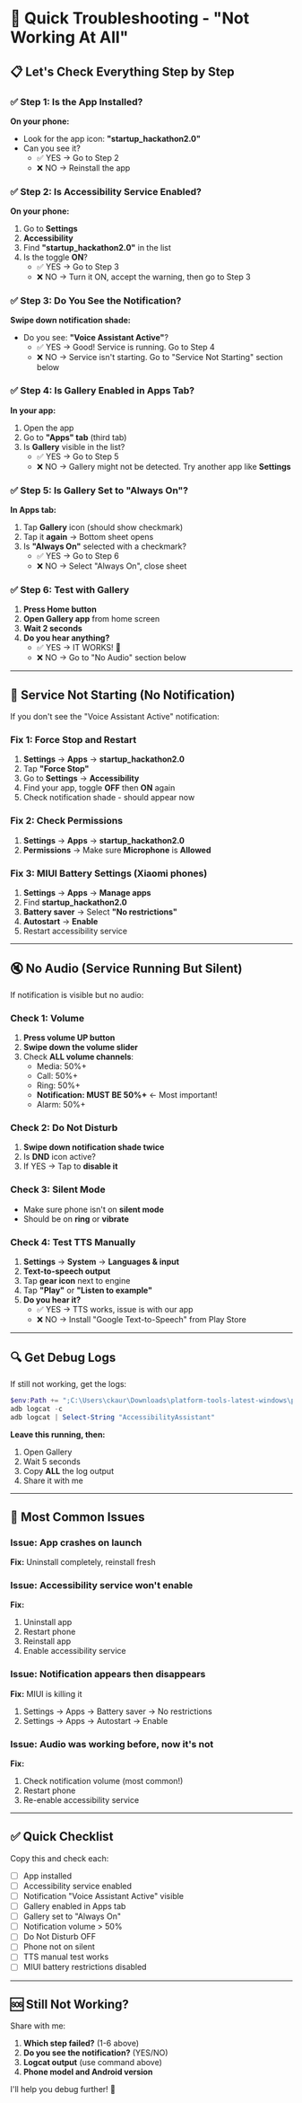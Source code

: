 # 🔧 Quick Troubleshooting - "Not Working At All"

## 📋 Let's Check Everything Step by Step

### ✅ Step 1: Is the App Installed?

**On your phone:**

- Look for the app icon: **"startup_hackathon2.0"**
- Can you see it?
    - ✅ YES → Go to Step 2
    - ❌ NO → Reinstall the app

### ✅ Step 2: Is Accessibility Service Enabled?

**On your phone:**

1. Go to **Settings**
2. **Accessibility**
3. Find **"startup_hackathon2.0"** in the list
4. Is the toggle **ON**?
    - ✅ YES → Go to Step 3
    - ❌ NO → Turn it ON, accept the warning, then go to Step 3

### ✅ Step 3: Do You See the Notification?

**Swipe down notification shade:**

- Do you see: **"Voice Assistant Active"**?
    - ✅ YES → Good! Service is running. Go to Step 4
    - ❌ NO → Service isn't starting. Go to "Service Not Starting" section below

### ✅ Step 4: Is Gallery Enabled in Apps Tab?

**In your app:**

1. Open the app
2. Go to **"Apps" tab** (third tab)
3. Is **Gallery** visible in the list?
    - ✅ YES → Go to Step 5
    - ❌ NO → Gallery might not be detected. Try another app like **Settings**

### ✅ Step 5: Is Gallery Set to "Always On"?

**In Apps tab:**

1. Tap **Gallery** icon (should show checkmark)
2. Tap it **again** → Bottom sheet opens
3. Is **"Always On"** selected with a checkmark?
    - ✅ YES → Go to Step 6
    - ❌ NO → Select "Always On", close sheet

### ✅ Step 6: Test with Gallery

1. **Press Home button**
2. **Open Gallery app** from home screen
3. **Wait 2 seconds**
4. **Do you hear anything?**
    - ✅ YES → IT WORKS! 🎉
    - ❌ NO → Go to "No Audio" section below

---

## 🚨 Service Not Starting (No Notification)

If you don't see the "Voice Assistant Active" notification:

### Fix 1: Force Stop and Restart

1. **Settings** → **Apps** → **startup_hackathon2.0**
2. Tap **"Force Stop"**
3. Go to **Settings** → **Accessibility**
4. Find your app, toggle **OFF** then **ON** again
5. Check notification shade - should appear now

### Fix 2: Check Permissions

1. **Settings** → **Apps** → **startup_hackathon2.0**
2. **Permissions** → Make sure **Microphone** is **Allowed**

### Fix 3: MIUI Battery Settings (Xiaomi phones)

1. **Settings** → **Apps** → **Manage apps**
2. Find **startup_hackathon2.0**
3. **Battery saver** → Select **"No restrictions"**
4. **Autostart** → **Enable**
5. Restart accessibility service

---

## 🔇 No Audio (Service Running But Silent)

If notification is visible but no audio:

### Check 1: Volume

1. **Press volume UP button**
2. **Swipe down the volume slider**
3. Check **ALL volume channels**:
    - Media: 50%+
    - Call: 50%+
    - Ring: 50%+
    - **Notification: MUST BE 50%+** ← Most important!
    - Alarm: 50%+

### Check 2: Do Not Disturb

1. **Swipe down notification shade twice**
2. Is **DND** icon active?
3. If YES → Tap to **disable it**

### Check 3: Silent Mode

- Make sure phone isn't on **silent mode**
- Should be on **ring** or **vibrate**

### Check 4: Test TTS Manually

1. **Settings** → **System** → **Languages & input**
2. **Text-to-speech output**
3. Tap **gear icon** next to engine
4. Tap **"Play"** or **"Listen to example"**
5. **Do you hear it?**
    - ✅ YES → TTS works, issue is with our app
    - ❌ NO → Install "Google Text-to-Speech" from Play Store

---

## 🔍 Get Debug Logs

If still not working, get the logs:

```powershell
$env:Path += ";C:\Users\ckaur\Downloads\platform-tools-latest-windows\platform-tools"
adb logcat -c
adb logcat | Select-String "AccessibilityAssistant"
```

**Leave this running, then:**

1. Open Gallery
2. Wait 5 seconds
3. Copy **ALL** the log output
4. Share it with me

---

## 🎯 Most Common Issues

### Issue: App crashes on launch

**Fix:** Uninstall completely, reinstall fresh

### Issue: Accessibility service won't enable

**Fix:**

1. Uninstall app
2. Restart phone
3. Reinstall app
4. Enable accessibility service

### Issue: Notification appears then disappears

**Fix:** MIUI is killing it

1. Settings → Apps → Battery saver → No restrictions
2. Settings → Apps → Autostart → Enable

### Issue: Audio was working before, now it's not

**Fix:**

1. Check notification volume (most common!)
2. Restart phone
3. Re-enable accessibility service

---

## ✅ Quick Checklist

Copy this and check each:

- [ ] App installed
- [ ] Accessibility service enabled
- [ ] Notification "Voice Assistant Active" visible
- [ ] Gallery enabled in Apps tab
- [ ] Gallery set to "Always On"
- [ ] Notification volume > 50%
- [ ] Do Not Disturb OFF
- [ ] Phone not on silent
- [ ] TTS manual test works
- [ ] MIUI battery restrictions disabled

---

## 🆘 Still Not Working?

Share with me:

1. **Which step failed?** (1-6 above)
2. **Do you see the notification?** (YES/NO)
3. **Logcat output** (use command above)
4. **Phone model and Android version**

I'll help you debug further! 🚀